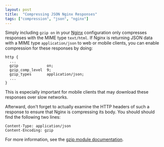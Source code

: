 ```yaml
---
layout: post
title:  "Compressing JSON Nginx Responses"
tags: ["compression", "json", "nginx"]
---
```


Simply including `gzip on` in your [Nginx](http://nginx.org/) configuration only compresses responses with the MIME type `text/html`. If Nginx is returning JSON data with a MIME type `application/json` to web or mobile clients, you can enable compression for these responses by doing:

```text
http {
  ...
  gzip             on;
  gzip_comp_level  9;
  gzip_types       application/json;
  ...
}
```

This is especially important for mobile clients that may download these responses over slow networks.

Afterward, don't forget to actually examine the HTTP headers of such a response to ensure that Nginx is compressing its body. You should should find the following two lines:

```text
Content-Type: application/json
Content-Encoding: gzip
```

For more information, see the [gzip module documentation](http://nginx.org/en/docs/http/ngx_http_gzip_module.html).

